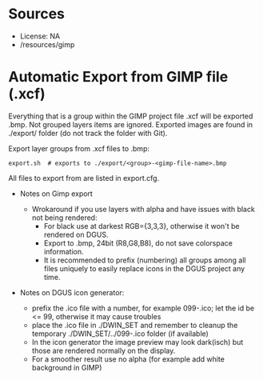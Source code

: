 # Sources
* License: NA
* <this-repository>/resources/gimp
 
# Automatic Export from GIMP file (.xcf)

Everything that is a group within the GIMP project file .xcf will be exported .bmp.
Not grouped layers items are ignored.
Exported images are found in ./export/ folder (do not track the folder with Git).

Export layer groups from .xcf files to .bmp:
```
export.sh  # exports to ./export/<group>-<gimp-file-name>.bmp
```
All files to export from are listed in export.cfg.

* Notes on Gimp export
  * Wrokaround if you use layers with alpha and have issues with black not being rendered:
    * For black use at darkest RGB={3,3,3}, otherwise it won't be rendered on DGUS.
    * Export to .bmp, 24bit (R8,G8,B8), do not save colorspace information.
    * It is recommended to prefix (numbering) all groups among all files uniquely to easily replace icons in the DGUS project any time.

* Notes on DGUS icon generator:
  * prefix the .ico file with a number, for example 099-<filename>.ico; let the id be <= 99, otherwise it may cause troubles
  * place the .ico file in ./DWIN_SET and remember to cleanup the temporary ./DWIN_SET/../099-<filename>.ico folder (if available)
  * In the icon generator the image preview may look dark(isch) but those are rendered normally on the display.
  * For a smoother result use no alpha (for example add white background in GIMP)
